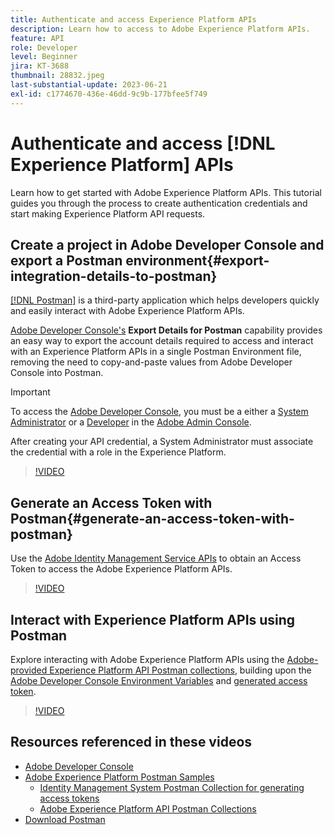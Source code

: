```yaml
---
title: Authenticate and access Experience Platform APIs
description: Learn how to access to Adobe Experience Platform APIs. 
feature: API
role: Developer
level: Beginner
jira: KT-3688
thumbnail: 28832.jpeg
last-substantial-update: 2023-06-21
exl-id: c1774670-436e-46dd-9c9b-177bfee5f749
---
```

# Authenticate and access [!DNL Experience Platform] APIs

Learn how to get started with Adobe Experience Platform APIs. This tutorial guides you through the process to create authentication credentials and start making Experience Platform API requests.

## Create a project in Adobe Developer Console and export a Postman environment{#export-integration-details-to-postman}

[[!DNL Postman]](https://www.postman.com/) is a third-party application which helps developers quickly and easily interact with Adobe Experience Platform APIs.

[Adobe Developer Console's](https://developer.adobe.com/console/home) **Export Details for Postman** capability provides an easy way to export the account details required to access and interact with an Experience Platform APIs in a single Postman Environment file, removing the need to copy-and-paste values from Adobe Developer Console into Postman.

>[!IMPORTANT]
>
>To access the [Adobe Developer Console](https://developer.adobe.com/console/home), you must be a either a [System Administrator](https://helpx.adobe.com/enterprise/using/admin-roles.html) or a [Developer](https://helpx.adobe.com/enterprise/using/manage-developers.html#:~:text=Add%20developers%20to%20a%20single%20product%20profile&text=In%20the%20Admin%20Console%2C%20navigate,in%20the%20upper%2Dright%20corner.) in the [Adobe Admin Console](https://adminconsole.adobe.com).
>
> After creating your API credential, a System Administrator must associate the credential with a role in the Experience Platform.

>[!VIDEO](https://video.tv.adobe.com/v/28832/?learn=on)

## Generate an Access Token with Postman{#generate-an-access-token-with-postman}

Use the [Adobe Identity Management Service APIs](https://github.com/adobe/experience-platform-postman-samples/tree/master/apis/ims) to obtain an Access Token to access the Adobe Experience Platform APIs.

>[!VIDEO](https://video.tv.adobe.com/v/29698/?learn=on)


## Interact with Experience Platform APIs using Postman

Explore interacting with Adobe Experience Platform APIs using the [Adobe-provided Experience Platform API Postman collections](https://github.com/adobe/experience-platform-postman-samples/tree/master/apis/experience-platform), building upon the [Adobe Developer Console Environment Variables](#export-integration-details-to-postman) and [generated access token](#generate-an-access-token-with-postman).

>[!VIDEO](https://video.tv.adobe.com/v/29704/?learn=on)


## Resources referenced in these videos

* [Adobe Developer Console](https://developer.adobe.com/console/home)
* [Adobe Experience Platform Postman Samples](https://github.com/adobe/experience-platform-postman-samples)
  * [Identity Management System Postman Collection for generating access tokens](https://github.com/adobe/experience-platform-postman-samples/tree/master/apis/ims)
  * [Adobe Experience Platform API Postman Collections](https://github.com/adobe/experience-platform-postman-samples/tree/master/apis/experience-platform)
* [Download Postman](https://www.postman.com/)
